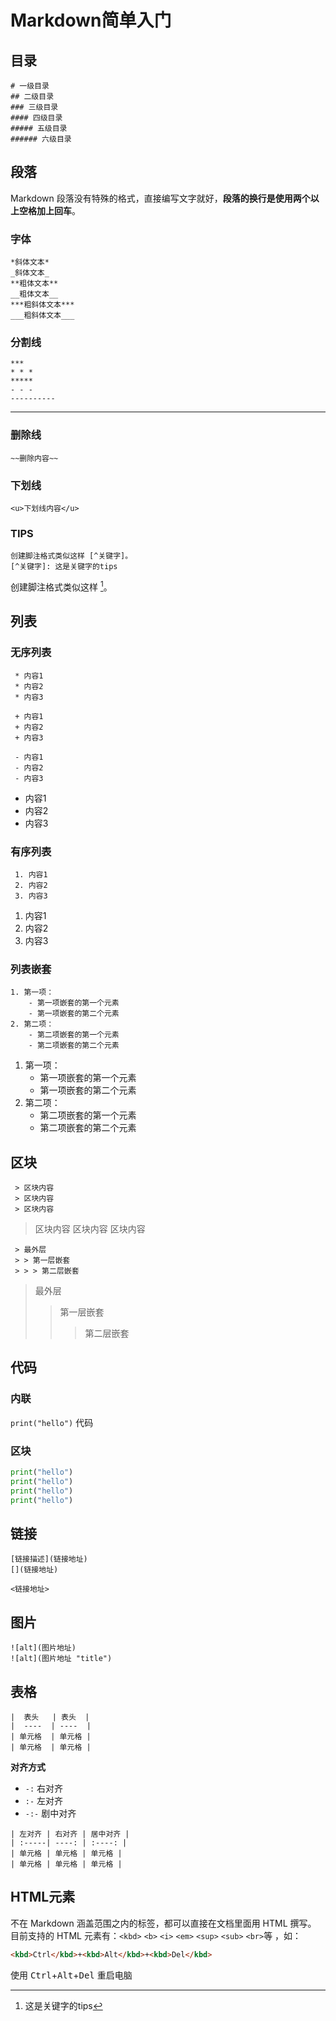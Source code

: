 # Markdown简单入门



## 目录

```
# 一级目录
## 二级目录
### 三级目录
#### 四级目录
##### 五级目录
###### 六级目录
```



## 段落

Markdown 段落没有特殊的格式，直接编写文字就好，__段落的换行是使用两个以上空格加上回车__。

### 字体
```
*斜体文本*
_斜体文本_
**粗体文本**
__粗体文本__
***粗斜体文本***
___粗斜体文本___
```
### 分割线
```
***
* * *
*****
- - -
----------
```

***

### 删除线
```
~~删除内容~~
```

### 下划线
```
<u>下划线内容</u>
```

### TIPS

```
创建脚注格式类似这样 [^关键字]。
[^关键字]: 这是关键字的tips
```

创建脚注格式类似这样 [^关键字]。
[^关键字]: 这是关键字的tips



## 列表

### 无序列表
```
 * 内容1
 * 内容2
 * 内容3

 + 内容1
 + 内容2
 + 内容3

 - 内容1
 - 内容2
 - 内容3
```
 - 内容1
 - 内容2
 - 内容3

### 有序列表
```
 1. 内容1
 2. 内容2
 3. 内容3
```
 1. 内容1
 2. 内容2
 3. 内容3

### 列表嵌套
```
1. 第一项：
    - 第一项嵌套的第一个元素
    - 第一项嵌套的第二个元素
2. 第二项：
    - 第二项嵌套的第一个元素
    - 第二项嵌套的第二个元素
```
1. 第一项：
    - 第一项嵌套的第一个元素
    - 第一项嵌套的第二个元素
2. 第二项：
    - 第二项嵌套的第一个元素
    - 第二项嵌套的第二个元素



## 区块

```
 > 区块内容
 > 区块内容
 > 区块内容
```
 > 区块内容
 > 区块内容
 > 区块内容

```
 > 最外层
 > > 第一层嵌套
 > > > 第二层嵌套
```
 > 最外层
 > > 第一层嵌套
 > >
 > > > 第二层嵌套
 > > > 



## 代码

### 内联
`print("hello")` 代码


### 区块

```python
print("hello")
print("hello")
print("hello")
print("hello")
```



## 链接

```
[链接描述](链接地址)
[](链接地址)

<链接地址>
```


## 图片

```
![alt](图片地址)
![alt](图片地址 "title")
```


## 表格

```
|  表头   | 表头  |
|  ----  | ----  |
| 单元格  | 单元格 |
| 单元格  | 单元格 |
```
__对齐方式__
 - `-:` 右对齐
 - `:-` 左对齐
 - `-:-` 剧中对齐
```
| 左对齐 | 右对齐 | 居中对齐 |
| :-----| ----: | :----: |
| 单元格 | 单元格 | 单元格 |
| 单元格 | 单元格 | 单元格 |
```



## HTML元素

不在 Markdown 涵盖范围之内的标签，都可以直接在文档里面用 HTML 撰写。
目前支持的 HTML 元素有：`<kbd>` `<b>` `<i>` `<em>` `<sup>` `<sub>` `<br>`等 ，如：
```html
<kbd>Ctrl</kbd>+<kbd>Alt</kbd>+<kbd>Del</kbd>
```
使用 <kbd>Ctrl</kbd>+<kbd>Alt</kbd>+<kbd>Del</kbd> 重启电脑